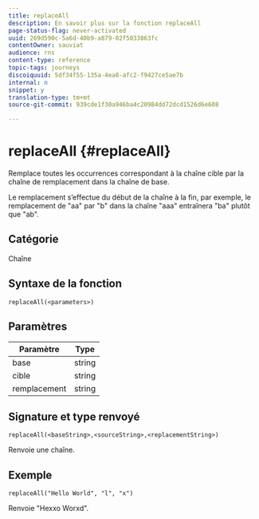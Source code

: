 ```yaml
---
title: replaceAll
description: En savoir plus sur la fonction replaceAll
page-status-flag: never-activated
uuid: 269d590c-5a6d-40b9-a879-02f5033863fc
contentOwner: sauviat
audience: rns
content-type: reference
topic-tags: journeys
discoiquuid: 5df34f55-135a-4ea8-afc2-f9427ce5ae7b
internal: n
snippet: y
translation-type: tm+mt
source-git-commit: 939cde1f30a946ba4c20984dd72dcd1526d6e608

---
```



# replaceAll {#replaceAll}

Remplace toutes les occurrences correspondant à la chaîne cible par la chaîne de remplacement dans la chaîne de base.

Le remplacement s’effectue du début de la chaîne à la fin, par exemple, le remplacement de &quot;aa&quot; par &quot;b&quot; dans la chaîne &quot;aaa&quot; entraînera &quot;ba&quot; plutôt que &quot;ab&quot;.

## Catégorie

Chaîne

## Syntaxe de la fonction

`replaceAll(<parameters>)`

## Paramètres

| Paramètre | Type |
|-----------|--------------|
| base | string |
| cible | string |
| remplacement | string |

## Signature et type renvoyé

`replaceAll(<baseString>,<sourceString>,<replacementString>)`

Renvoie une chaîne.

## Exemple 

`replaceAll("Hello World", "l", "x")`

Renvoie &quot;Hexxo Worxd&quot;.
